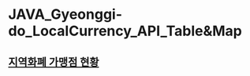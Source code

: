 # JAVA_Gyeonggi-do_LocalCurrency_API_Table&Map
 
## [지역화폐 가맹점 현황 ](https://data.gg.go.kr/portal/data/service/selectServicePage.do?page=1&rows=10&sortColumn=&sortDirection=&infId=3NPA52LBMO36CQEQ1GMY28894927&infSeq=1&order=&loc=)
